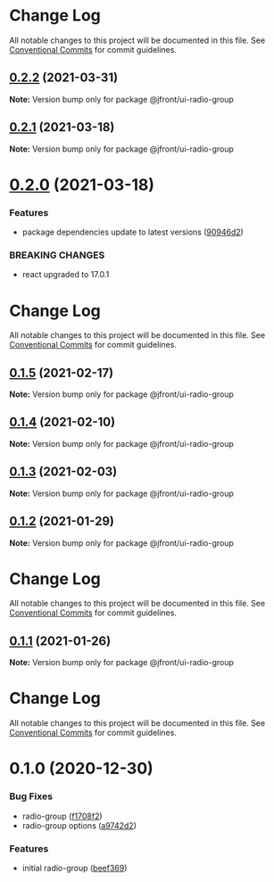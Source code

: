 # Change Log

All notable changes to this project will be documented in this file.
See [Conventional Commits](https://conventionalcommits.org) for commit guidelines.

## [0.2.2](https://github.com/Jepria/jfront-ui/compare/@jfront/ui-radio-group@0.2.1...@jfront/ui-radio-group@0.2.2) (2021-03-31)

**Note:** Version bump only for package @jfront/ui-radio-group





## [0.2.1](https://github.com/Jepria/jfront-ui/compare/@jfront/ui-radio-group@0.2.0...@jfront/ui-radio-group@0.2.1) (2021-03-18)

**Note:** Version bump only for package @jfront/ui-radio-group





# [0.2.0](https://github.com/Jepria/jfront-ui/compare/@jfront/ui-radio-group@0.1.5...@jfront/ui-radio-group@0.2.0) (2021-03-18)


### Features

* package dependencies update to latest versions ([90946d2](https://github.com/Jepria/jfront-ui/commit/90946d25fcb08fc77e4b143567963682f8ff3d2b))


### BREAKING CHANGES

* react upgraded to 17.0.1





# Change Log

All notable changes to this project will be documented in this file. See
[Conventional Commits](https://conventionalcommits.org) for commit guidelines.

## [0.1.5](https://github.com/Jepria/jfront-ui/compare/@jfront/ui-radio-group@0.1.4...@jfront/ui-radio-group@0.1.5) (2021-02-17)

**Note:** Version bump only for package @jfront/ui-radio-group

## [0.1.4](https://github.com/Jepria/jfront-ui/compare/@jfront/ui-radio-group@0.1.3...@jfront/ui-radio-group@0.1.4) (2021-02-10)

**Note:** Version bump only for package @jfront/ui-radio-group

## [0.1.3](https://github.com/Jepria/jfront-ui/compare/@jfront/ui-radio-group@0.1.2...@jfront/ui-radio-group@0.1.3) (2021-02-03)

**Note:** Version bump only for package @jfront/ui-radio-group

## [0.1.2](https://github.com/Jepria/jfront-ui/compare/@jfront/ui-radio-group@0.1.1...@jfront/ui-radio-group@0.1.2) (2021-01-29)

**Note:** Version bump only for package @jfront/ui-radio-group

# Change Log

All notable changes to this project will be documented in this file. See
[Conventional Commits](https://conventionalcommits.org) for commit guidelines.

## [0.1.1](https://github.com/Jepria/jfront-ui/compare/@jfront/ui-radio-group@0.1.0...@jfront/ui-radio-group@0.1.1) (2021-01-26)

**Note:** Version bump only for package @jfront/ui-radio-group

# Change Log

All notable changes to this project will be documented in this file. See
[Conventional Commits](https://conventionalcommits.org) for commit guidelines.

# 0.1.0 (2020-12-30)

### Bug Fixes

- radio-group
  ([f1708f2](https://github.com/Jepria/jfront-ui/commit/f1708f2415f1ce6083cd325af783e8a2240b0050))
- radio-group options
  ([a9742d2](https://github.com/Jepria/jfront-ui/commit/a9742d23bfa41c5f717cfbe74820eaa666c03a1a))

### Features

- initial radio-group
  ([beef369](https://github.com/Jepria/jfront-ui/commit/beef36913c7e60db13ba69b1634f0ebd969ea95f))
